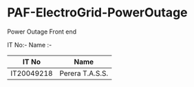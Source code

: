# PAF-ElectroGrid-PowerOutage
Power Outage Front end 

IT No:- 
Name :- 

| IT No       | Name            |
| ------------| --------------- |
| IT20049218  | Perera T.A.S.S. |
